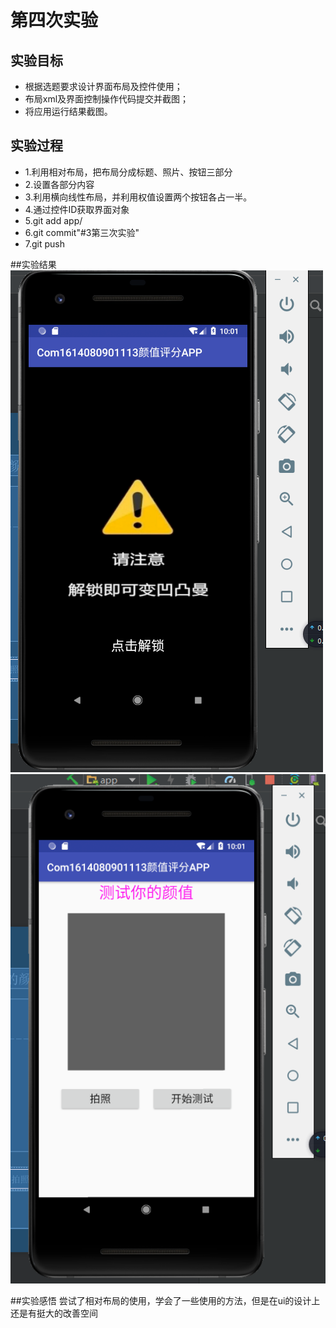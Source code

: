 # 第四次实验


##  实验目标
* 根据选题要求设计界面布局及控件使用；
* 布局xml及界面控制操作代码提交并截图；
* 将应用运行结果截图。

## 实验过程
* 1.利用相对布局，把布局分成标题、照片、按钮三部分
* 2.设置各部分内容
* 3.利用横向线性布局，并利用权值设置两个按钮各占一半。
* 4.通过控件ID获取界面对象
* 5.git add app/
* 6.git commit"#3第三次实验"
* 7.git push


##实验结果
![image](https://github.com/BeamGod/picture/blob/master/323419269607837798.png)
![image](https://github.com/BeamGod/picture/blob/master/639644980874975762.png)

##实验感悟
  尝试了相对布局的使用，学会了一些使用的方法，但是在ui的设计上还是有挺大的改善空间
